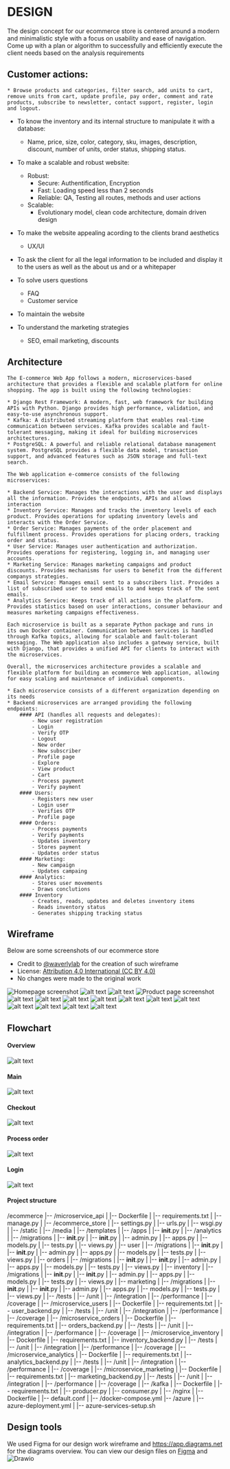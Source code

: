 # DESIGN
The design concept for our ecommerce store is centered around a modern and minimalistic style with a focus on usability and ease of navigation.
Come up with a plan or algorithm to successfully and efficiently execute the client needs based on the analysis requirements


## Customer actions:

    * Browse products and categories, filter search, add units to cart, remove units from cart, update profile, pay order, comment and rate products, subscribe to newsletter, contact support, register, login and logout.


+ To know the inventory and its internal structure to manipulate it with a database:
    * Name, price, size, color, category, sku, images, description, discount, number of units, order status, shipping status.

+ To make a scalable and robust website:
    + Robust:
        * Secure: Authentification, Encryption
        * Fast: Loading speed less than 2 seconds
        * Reliable: QA, Testing all routes, methods and user actions
    + Scalable:
        * Evolutionary model, clean code architecture, domain driven design 
+ To make the website appealing acording to the clients brand aesthetics
    * UX/UI
+ To ask the client for all the legal information to be included and display it to the users as well as the about us and or a whitepaper
+ To solve users questions
    * FAQ
    * Customer service
+ To maintain the website
+ To understand the marketing strategies
    * SEO, email marketing, discounts



## Architecture
    The E-commerce Web App follows a modern, microservices-based architecture that provides a flexible and scalable platform for online shopping. The app is built using the following technologies:

    * Django Rest Framework: A modern, fast, web framework for building APIs with Python. Django provides high performance, validation, and easy-to-use asynchronous support.
    * Kafka: A distributed streaming platform that enables real-time communication between services. Kafka provides scalable and fault-tolerant messaging, making it ideal for building microservices architectures.
    * PostgreSQL: A powerful and reliable relational database management system. PostgreSQL provides a flexible data model, transaction support, and advanced features such as JSON storage and full-text search.

    The Web application e-commerce consists of the following microservices:

    * Backend Service: Manages the interactions with the user and displays all the information. Provides the endpoints, APIs and allows interaction
    * Inventory Service: Manages and tracks the inventory levels of each product. Provides operations for updating inventory levels and interacts with the Order Service.
    * Order Service: Manages payments of the order placement and fulfillment process. Provides operations for placing orders, tracking order and status.
    * User Service: Manages user authentication and authorization. Provides operations for registering, logging in, and managing user accounts.
    * Marketing Service: Manages marketing campaigns and product discounts. Provides mechanisms for users to benefit from the different companys strategies.
    * Email Service: Manages email sent to a subscribers list. Provides a list of subscribed user to send emails to and keeps track of the sent emails.
    * Analytics Service: Keeps track of all actions in the platform. Provides statistics based on user interactions, consumer behaviour and measures marketing campaigns effectiveness.

    Each microservice is built as a separate Python package and runs in its own Docker container. Communication between services is handled through Kafka topics, allowing for scalable and fault-tolerant messaging. The Web application also includes a gateway service, built with Django, that provides a unified API for clients to interact with the microservices.

    Overall, the microservices architecture provides a scalable and flexible platform for building an ecommerce Web application, allowing for easy scaling and maintenance of individual components.

    * Each microservice consists of a different organization depending on its needs
    * Backend microservices are arranged providing the following endpoints:
        #### API (handles all requests and delegates):
            - New user registration
            - Login
            - Verify OTP
            - Logout
            - New order
            - New subscriber
            - Profile page
            - Explore
            - View product
            - Cart
            - Process payment
            - Verify payment
        #### Users:
            - Registers new user
            - Login user
            - Verifies OTP
            - Profile page
        #### Orders:
            - Process payments
            - Verify payments
            - Updates inventory
            - Stores payment
            - Updates order status
        #### Marketing:
            - New campaign
            - Updates campaing
        #### Analytics:
            - Stores user movements
            - Draws conclutions
        #### Inventory
            - Creates, reads, updates and deletes inventory items
            - Reads inventory status
            - Generates shipping tracking status


## Wireframe
Below are some screenshots of our ecommerce store
- Credit to [@waverlylab](https://www.figma.com/@waverlylab) for the creation of such wireframe
- License: [Attribution 4.0 International (CC BY 4.0)](https://creativecommons.org/licenses/by/4.0/)
- No changes were made to the original work

![Homepage screenshot](https://github.com/RomanW05/ecommerce/blob/main/blob/wireframe/wireframe-01.png?raw=true)
![alt text](https://github.com/RomanW05/ecommerce/blob/main/blob/wireframe/wireframe-02.png?raw=true)
![alt text](https://github.com/RomanW05/ecommerce/blob/main/blob/wireframe/wireframe-03.png?raw=true)
![Product page screenshot](https://github.com/RomanW05/ecommerce/blob/main/blob/wireframe/wireframe-04.png?raw=true)
![alt text](https://github.com/RomanW05/ecommerce/blob/main/blob/wireframe/wireframe-05.png?raw=true)
![alt text](https://github.com/RomanW05/ecommerce/blob/main/blob/wireframe/wireframe-06.png?raw=true)
![alt text](https://github.com/RomanW05/ecommerce/blob/main/blob/wireframe/wireframe-07.png?raw=true)
![alt text](https://github.com/RomanW05/ecommerce/blob/main/blob/wireframe/wireframe-08.png?raw=true)
![alt text](https://github.com/RomanW05/ecommerce/blob/main/blob/wireframe/wireframe-09.png?raw=true)
![alt text](https://github.com/RomanW05/ecommerce/blob/main/blob/wireframe/wireframe-10.png?raw=true)
![alt text](https://github.com/RomanW05/ecommerce/blob/main/blob/wireframe/wireframe-11.png?raw=true)
![alt text](https://github.com/RomanW05/ecommerce/blob/main/blob/wireframe/wireframe-12.png?raw=true)
![alt text](https://github.com/RomanW05/ecommerce/blob/main/blob/wireframe/wireframe-13.png?raw=true)
![alt text](https://github.com/RomanW05/ecommerce/blob/main/blob/wireframe/wireframe-14.png?raw=true)
![alt text](https://github.com/RomanW05/ecommerce/blob/main/blob/wireframe/wireframe-15.png?raw=true)





## Flowchart

#### Overview
![alt text](https://github.com/RomanW05/ecommerce/blob/main/blob/Overview.png?raw=true)
#### Main
![alt text](https://github.com/RomanW05/ecommerce/blob/main/blob/main_flowchart.png?raw=true)
#### Checkout
![alt text](https://github.com/RomanW05/ecommerce/blob/main/blob/checkout_flowchart.png?raw=true)
#### Process order
![alt text](https://github.com/RomanW05/ecommerce/blob/main/blob/process_order_flowchart.png?raw=true)
#### Login
![alt text](https://github.com/RomanW05/ecommerce/blob/main/blob/login_flowchart.png?raw=true)
#### Project structure
/ecommerce
|-- /microservice_api
|   |-- Dockerfile
|   |-- requirements.txt
|   |-- manage.py
|   |-- /ecommerce_store
|       |-- settings.py
|       |-- urls.py
|       |-- wsgi.py
|   |-- /static
|   |-- /media
|   |-- /templates
|   |-- /apps
|       |-- __init__.py
|       |-- /analytics
|           |-- /migrations
|               |-- __init__.py
|           |-- __init__.py
|           |-- admin.py
|           |-- apps.py
|           |-- models.py
|           |-- tests.py
|           |-- views.py
|       |-- user
|           |-- /migrations
|               |-- __init__.py
|           |-- __init__.py
|           |-- admin.py
|           |-- apps.py
|           |-- models.py
|           |-- tests.py
|           |-- views.py
|       |-- orders
|           |-- /migrations
|               |-- __init__.py
|           |-- __init__.py
|           |-- admin.py
|           |-- apps.py
|           |-- models.py
|           |-- tests.py
|           |-- views.py
|       |-- inventory
|           |-- /migrations
|               |-- __init__.py
|           |-- __init__.py
|           |-- admin.py
|           |-- apps.py
|           |-- models.py
|           |-- tests.py
|           |-- views.py
|       |-- marketing
|           |-- /migrations
|               |-- __init__.py
|           |-- __init__.py
|           |-- admin.py
|           |-- apps.py
|           |-- models.py
|           |-- tests.py
|           |-- views.py
|   |-- /tests
|       |-- /unit
|       |-- /integration
|       |-- /performance
|       |-- /coverage
|
|-- /microservice_users
|   |-- Dockerfile
|   |-- requirements.txt
|   |-- user_backend.py
|   |-- /tests
|       |-- /unit
|       |-- /integration
|       |-- /performance
|       |-- /coverage
|
|-- /microservice_orders
|   |-- Dockerfile
|   |-- requirements.txt
|   |-- orders_backend.py
|   |-- /tests
|       |-- /unit
|       |-- /integration
|       |-- /performance
|       |-- /coverage
|
|-- /microservice_inventory
|   |-- Dockerfile
|   |-- requirements.txt
|   |-- inventory_backend.py
|   |-- /tests
|       |-- /unit
|       |-- /integration
|       |-- /performance
|       |-- /coverage
|
|-- /microservice_analytics
|   |-- Dockerfile
|   |-- requirements.txt
|   |-- analytics_backend.py
|   |-- /tests
|       |-- /unit
|       |-- /integration
|       |-- /performance
|       |-- /coverage
|
|-- /microservice_marketing
|   |-- Dockerfile
|   |-- requirements.txt
|   |-- marketing_backend.py
|   |-- /tests
|       |-- /unit
|       |-- /integration
|       |-- /performance
|       |-- /coverage
|
|-- /kafka
|   |-- Dockerfile
|   |-- requirements.txt
|   |-- producer.py
|   |-- consumer.py
|
|-- /nginx
|   |-- Dockerfile
|   |-- default.conf
|
|-- /docker-compose.yml
|-- /azure
|   |-- azure-deployment.yml
|   |-- azure-services-setup.sh



## Design tools
We used Figma for our design work wireframe and https://app.diagrams.net for the diagrams overview. You can view our design files on [Figma](https://www.figma.com/community/file/966016571279781800) and ![Drawio](https://github.com/RomanW05/ecommerce/blob/main/blob/Overview.drawio)